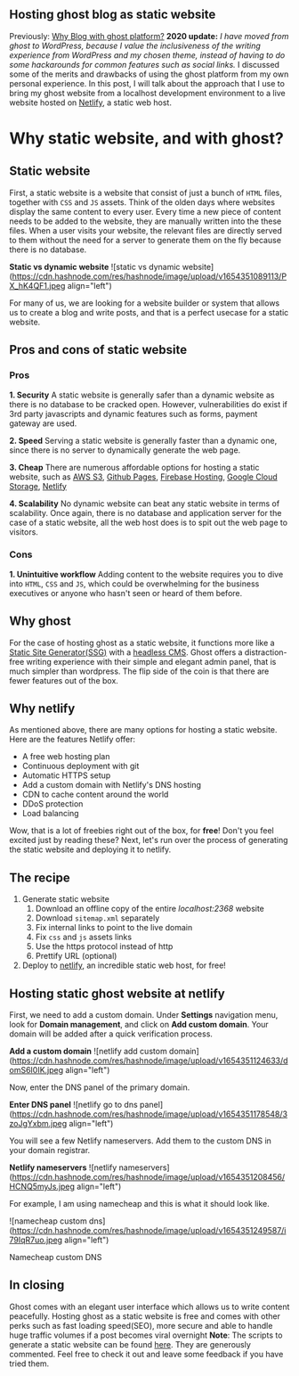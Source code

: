 ## Hosting ghost blog as static website

Previously: [Why Blog with ghost platform?](https://www.yaphc.com/blog-ghost-platform/)
**2020 update:** _I have moved from ghost to WordPress, because I value the inclusiveness of the writing experience from WordPress and my chosen theme, instead of having to do some hackarounds for common features such as social links._
I discussed some of the merits and drawbacks of using the ghost platform from my own personal experience. In this post, I will talk about the approach that I use to bring my ghost website from a localhost development environment to a live website hosted on [Netlify](https://www.netlify.com/), a static web host.

# Why static website, and with ghost?

## Static website

First, a static website is a website that consist of just a bunch of `HTML` files, together with `CSS` and `JS` assets. Think of the olden days where websites display the same content to every user. Every time a new piece of content needs to be added to the website, they are manually written into the these files. When a user visits your website, the relevant files are directly served to them without the need for a server to generate them on the fly because there is no database.


**Static vs dynamic website**
![static vs dynamic website](https://cdn.hashnode.com/res/hashnode/image/upload/v1654351089113/PX_hK4QF1.jpeg align="left")


For many of us, we are looking for a website builder or system that allows us to create a blog and write posts, and that is a perfect usecase for a static website.

## Pros and cons of static website

### Pros

**1. Security**
A static website is generally safer than a dynamic website as there is no database to be cracked open. However, vulnerabilities do exist if 3rd party javascripts and dynamic features such as forms, payment gateway are used.

**2. Speed**
Serving a static website is generally faster than a dynamic one, since there is no server to dynamically generate the web page.

**3. Cheap**
There are numerous affordable options for hosting a static website, such as [AWS S3](https://aws.amazon.com/s3/), [Github Pages](https://pages.github.com/), [Firebase Hosting](https://firebase.google.com/docs/hosting/), [Google Cloud Storage](https://cloud.google.com/storage/), [Netlify](https://www.netlify.com/)

**4. Scalability**
No dynamic website can beat any static website in terms of scalability. Once again, there is no database and application server for the case of a static website, all the web host does is to spit out the web page to visitors.

### Cons

**1. Unintuitive workflow**
Adding content to the website requires you to dive into `HTML`, `CSS` and `JS`, which could be overwhelming for the business executives or anyone who hasn't seen or heard of them before.

## Why ghost

For the case of hosting ghost as a static website, it functions more like a [Static Site Generator(SSG)](https://www.staticgen.com/about) with a [headless CMS](https://headlesscms.org/about). Ghost offers a distraction-free writing experience with their simple and elegant admin panel, that is much simpler than wordpress. The flip side of the coin is that there are fewer features out of the box.

## Why netlify

As mentioned above, there are many options for hosting a static website. Here are the features Netlify offer:

-   A free web hosting plan
-   Continuous deployment with git
-   Automatic HTTPS setup
-   Add a custom domain with Netlify's DNS hosting
-   CDN to cache content around the world
-   DDoS protection
-   Load balancing

Wow, that is a lot of freebies right out of the box, for **free**! Don't you feel excited just by reading these? Next, let's run over the process of generating the static website and deploying it to netlify.

## The recipe

1.  Generate static website
    1.  Download an offline copy of the entire _localhost:2368_ website
    2.  Download `sitemap.xml` separately
    3.  Fix internal links to point to the live domain
    4.  Fix `css` and `js` assets links
    5.  Use the https protocol instead of http
    6.  Prettify URL (optional)
2.  Deploy to [netlify](https://www.netlify.com/), an incredible static web host, for free!

## Hosting static ghost website at netlify

First, we need to add a custom domain. Under **Settings** navigation menu, look for **Domain management**, and click on **Add custom domain**. Your domain will be added after a quick verification process.

**Add a custom domain**
![netlify add custom domain](https://cdn.hashnode.com/res/hashnode/image/upload/v1654351124633/domS6I0IK.jpeg align="left")


Now, enter the DNS panel of the primary domain.


**Enter DNS panel**
![netlify go to dns panel](https://cdn.hashnode.com/res/hashnode/image/upload/v1654351178548/3zoJgYxbm.jpeg align="left")


You will see a few Netlify nameservers. Add them to the custom DNS in your domain registrar.

**Netlify nameservers**
![netlify nameservers](https://cdn.hashnode.com/res/hashnode/image/upload/v1654351208456/HCNQ5myJs.jpeg align="left")


For example, I am using namecheap and this is what it should look like.


![namecheap custom dns](https://cdn.hashnode.com/res/hashnode/image/upload/v1654351249587/i79IqR7uo.jpeg align="left")

Namecheap custom DNS

## In closing

Ghost comes with an elegant user interface which allows us to write content peacefully. Hosting ghost as a static website is free and comes with other perks such as fast loading speed(SEO), more secure and able to handle huge traffic volumes if a post becomes viral overnight **Note**: The scripts to generate a static website can be found [here](https://github.com/hanchiang/ghost-convert-static-website). They are generously commented. Feel free to check it out and leave some feedback if you have tried them.